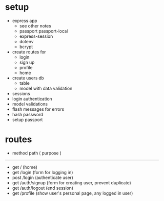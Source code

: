 # setup
* express app
    * see other notes
    * passport passport-local
    * express-session
    * dotenv
    * bcrypt
* create routes for
    * login
    * sign up
    * profile
    * home
* create users db
    * table
    * model with data validation
* sessions
* login authentication
* model validations
* flash messages for errors
* hash password
* setup passport

# routes
* method path ( purpose )
---
* get / (home)
* get /login (form for logging in)
* post /login (authenticate user)
* get /auth/signup (form for creating user, prevent duplicate)
* get /auth/logout (end session)
* get /profile (show user's personal page, any logged in user)
